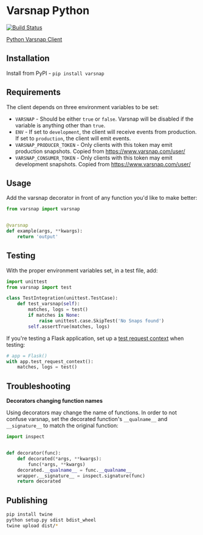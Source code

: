 Varsnap Python
==============

[![Build Status](https://drone.albertyw.com/api/badges/albertyw/varsnap-python/status.svg)](https://drone.albertyw.com/albertyw/varsnap-python)

[Python Varsnap Client](https://www.varsnap.com/)

Installation
------------

Install from PyPI - `pip install varsnap`

Requirements
------------

The client depends on three environment variables to be set:

 - `VARSNAP` - Should be either `true` or `false`.  Varsnap will be disabled if the variable is anything other than `true`.
 - `ENV` - If set to `development`, the client will receive events from production.  If set to `production`, the client will emit events.
 - `VARSNAP_PRODUCER_TOKEN` - Only clients with this token may emit production snapshots.  Copied from https://www.varsnap.com/user/
 - `VARSNAP_CONSUMER_TOKEN` - Only clients with this token may emit development snapshots.  Copied from https://www.varsnap.com/user/

Usage
-----

Add the varsnap decorator in front of any function you'd like to make better:

```python
from varsnap import varsnap


@varsnap
def example(args, **kwargs):
    return 'output'
```

Testing
-------

With the proper environment variables set, in a test file, add:

```python
import unittest
from varsnap import test

class TestIntegration(unittest.TestCase):
    def test_varsnap(self):
        matches, logs = test()
        if matches is None:
            raise unittest.case.SkipTest('No Snaps found')
        self.assertTrue(matches, logs)
```

If you're testing a Flask application, set up a
[test request context](https://flask.palletsprojects.com/en/1.1.x/api/#flask.Flask.test_request_context) when testing:

```python
# app = Flask()
with app.test_request_context():
    matches, logs = test()
```

Troubleshooting
---------------

**Decorators changing function names**

Using decorators may change the name of functions.  In order to not confuse
varsnap, set the decorated function's `__qualname__` and `__signature__` to
match the original function:

```python
import inspect


def decorator(func):
    def decorated(*args, **kwargs):
        func(*args, **kwargs)
    decorated.__qualname__ = func.__qualname__
    wrapper.__signature__ = inspect.signature(func)
    return decorated
```

Publishing
----------

```bash
pip install twine
python setup.py sdist bdist_wheel
twine upload dist/*
```
